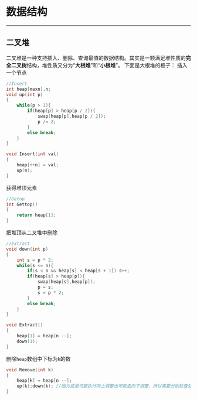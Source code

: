 # 数据结构
---

## 二叉堆
二叉堆是一种支持插入、删除、查询最值的数据结构。其实是一颗满足堆性质的**完全二叉树**结构，堆性质又分为“**大根堆**”和“**小根堆**”。
下面是大根堆的板子：
插入一个节点
```cpp
//Insert
int heap[maxn],n;
void up(int p)
{
    while(p > 1){
        if(heap[p] > heap[p / 2]){
            swap(heap[p],heap[p / 2]);
            p /= 2;
        }
        else break;
    }
}

void Insert(int val)
{
    heap[++n] = val;
    up(n);
}
```

获得堆顶元素
```cpp
//Getop
int Gettop()
{
    return heap[1];
}
```

把堆顶从二叉堆中删除
```cpp
//Extract
void down(int p)
{
    int s = p * 2;
    while(s <= n){
        if(s < n && heap[s] < heap[s + 1]) s++;
        if(heap[s] > heap[p]){
            swap(heap[s],heap[p]);
            p = s;
            s = p * 2;
        }
        else break;
    }
}

void Extract()
{
    heap[1] = heap[n --];
    down(1);
}
```
删除`heap`数组中下标为`k`的数
```cpp
void Remove(int k)
{
    heap[k] = heap[n --];
    up(k);down(k); //因为这里可能执行向上调整也可能去向下调整，所以需要分别检查处理。
}
```